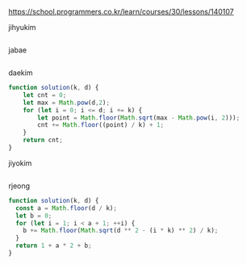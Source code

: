 https://school.programmers.co.kr/learn/courses/30/lessons/140107

jihyukim
```js
```

jabae
```js
```

daekim
```js
function solution(k, d) {
    let cnt = 0;
    let max = Math.pow(d,2);
    for (let i = 0; i <= d; i += k) {
        let point = Math.floor(Math.sqrt(max - Math.pow(i, 2)));
        cnt += Math.floor((point) / k) + 1;
    }
    return cnt;  
}
```

jiyokim
```js
```

rjeong
```js
function solution(k, d) {
  const a = Math.floor(d / k);
  let b = 0;
  for (let i = 1; i < a + 1; ++i) {
    b += Math.floor(Math.sqrt(d ** 2 - (i * k) ** 2) / k);
  }
  return 1 + a * 2 + b;
}
```
